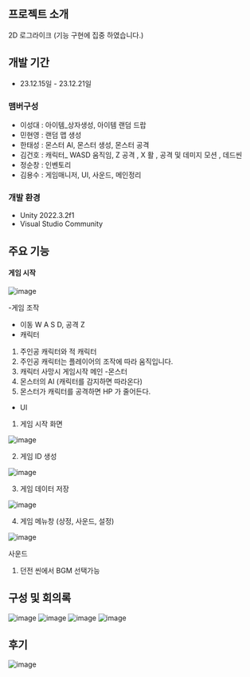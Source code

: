 
## 프로젝트 소개
2D 로그라이크 (기능 구현에 집중 하였습니다.)
## 개발 기간
* 23.12.15일 - 23.12.21일
### 맴버구성
 - 이성대 : 아이템_상자생성, 아이템 랜덤 드랍
 - 민현영 : 랜덤 맵 생성 
 - 한태성 : 몬스터 AI, 몬스터 생성, 몬스터 공격
 - 김건호 : 캐릭터_ WASD 움직임, Z 공격 , X 활 , 공격 및 데미지 모션 , 데드씬
 - 정순창 : 인벤토리
 - 김용수 : 게임매니저, UI, 사운드, 메인정리
### 개발 환경
- Unity 2022.3.2f1
- Visual Studio Community
## 주요 기능
#### 게임 시작

![image](https://github.com/b0ssTiger/ForGOD/assets/120788949/34f44c5a-fdbb-4ff1-ae5d-3435b20a6251)

 -게임 조작
 - 이동 W A S D, 공격 Z
 - 캐릭터
 1. 주인공 캐릭터와 적 캐릭터
 2. 주인공 캐릭터는 플레이어의 조작에 따라 움직입니다.
 3. 캐릭터 사망시 게임시작 메인
 -몬스터
 1. 몬스터의 AI (캐릭터를 감지하면 따라온다)
 2. 몬스터가 캐릭터를 공격하면 HP 가 줄어든다.
 - UI
 1. 게임 시작 화면

![image](https://github.com/b0ssTiger/ForGOD/assets/120788949/ea5e9239-07d5-4433-a270-958b34ebd4ff)

 2. 게임 ID 생성

![image](https://github.com/b0ssTiger/ForGOD/assets/120788949/d5a04a96-40b5-4537-be8d-acbbb03100e5)

 3. 게임 데이터 저장

![image](https://github.com/b0ssTiger/ForGOD/assets/120788949/264a69e7-eed1-47e1-bb51-58a9ab16767d)

 4. 게임 메뉴창 (상정, 사운드, 설정)

![image](https://github.com/b0ssTiger/ForGOD/assets/120788949/4f543efa-9c0d-4cbb-b4e7-10bbc04e0ed4)


 사운드
 1. 던전 씬에서 BGM 선택가능
## 구성 및 회의록
![image](https://github.com/b0ssTiger/ForGOD/assets/120788949/73b53839-3263-4aba-aff2-aee098f04d88)
![image](https://github.com/b0ssTiger/ForGOD/assets/120788949/7157d133-a483-47fb-9376-18655f8ba1ab)
![image](https://github.com/b0ssTiger/ForGOD/assets/120788949/a95b60fa-0de0-402c-ba7f-0bc59d79b8e1)
![image](https://github.com/b0ssTiger/ForGOD/assets/120788949/cc7218a4-b22d-4798-80b8-a37a45c0f68d)

## 후기
 ![image](https://github.com/b0ssTiger/ForGOD/assets/149444342/133a1b72-8d1f-4c7e-b361-aeb5d8c84f44)

